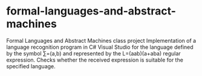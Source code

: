 # formal-languages-and-abstract-machines
Formal Languages and Abstract Machines class project Implementation of a language recognition program in C# Visual Studio for the language defined by the symbol ∑=(a,b) and represented by the L=(aab)(a+aba) regular expression. Checks whether the received expression is suitable for the specified language.

